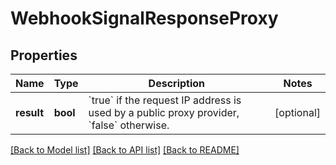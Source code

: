# WebhookSignalResponseProxy

## Properties
Name | Type | Description | Notes
------------ | ------------- | ------------- | -------------
**result** | **bool** | &#x60;true&#x60; if the request IP address is used by a public proxy provider, &#x60;false&#x60; otherwise. | [optional] 

[[Back to Model list]](../../README.md#documentation-for-models) [[Back to API list]](../../README.md#documentation-for-api-endpoints) [[Back to README]](../../README.md)

